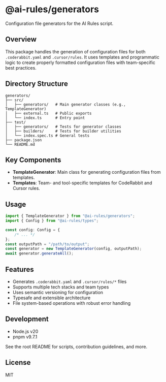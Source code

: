 # @ai-rules/generators

Configuration file generators for the AI Rules script.

## Overview

This package handles the generation of configuration files for both `.coderabbit.yaml` and `.cursor/rules`. It uses templates and programmatic logic to create properly formatted configuration files with team-specific best practices.

## Directory Structure

```
generators/
├── src/
│   ├── generators/   # Main generator classes (e.g., TemplateGenerator)
│   ├── external.ts   # Public exports
│   └── index.ts      # Entry point
├── test/
│   ├── generators/   # Tests for generator classes
│   ├── builders/     # Tests for builder utilities
│   └── index.spec.ts # General tests
├── package.json
└── README.md
```

## Key Components

-   **TemplateGenerator**: Main class for generating configuration files from templates.
-   **Templates**: Team- and tool-specific templates for CodeRabbit and Cursor rules.

## Usage

```typescript
import { TemplateGenerator } from "@ai-rules/generators";
import { Config } from "@ai-rules/types";

const config: Config = {
    /* ... */
};
const outputPath = "/path/to/output";
const generator = new TemplateGenerator(config, outputPath);
await generator.generateAll();
```

## Features

-   Generates `.coderabbit.yaml` and `.cursor/rules/*` files
-   Supports multiple tech stacks and team types
-   Uses semantic versioning for configuration
-   Typesafe and extensible architecture
-   File system-based operations with robust error handling

## Development

-   Node.js v20
-   pnpm v9.7.1

See the root README for scripts, contribution guidelines, and more.

## License

MIT
